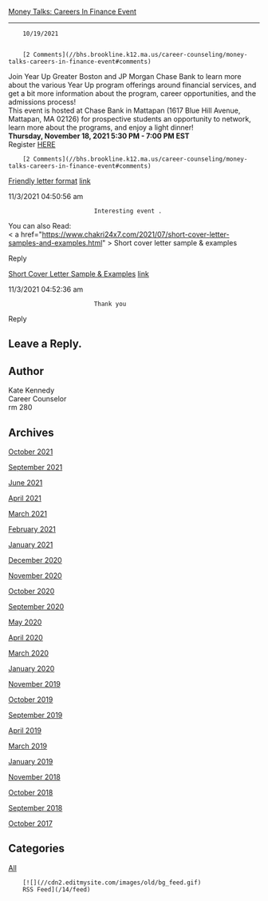 [Money Talks: Careers In Finance Event](//bhs.brookline.k12.ma.us/career-counseling/money-talks-careers-in-finance-event)

			
------------------------------------------------------------------------------------------------------------------------------

		10/19/2021
	

		[2 Comments](//bhs.brookline.k12.ma.us/career-counseling/money-talks-careers-in-finance-event#comments)
	

Join Year Up Greater Boston and JP Morgan Chase Bank to learn more about the various Year Up program offerings around financial services, and get a bit more information about the program, career opportunities, and the admissions process!  
This event is hosted at Chase Bank in Mattapan (1617 Blue Hill Avenue, Mattapan, MA 02126) for prospective students an opportunity to network, learn more about the programs, and enjoy a light dinner!  
**Thursday, November 18, 2021 5:30 PM - 7:00 PM EST**  
Register [HERE](https://yearupexperience.secure.force.com/events/targetX_eventsb__events#/esr?eid=a125d00001DMIbrAAH)

		[2 Comments](//bhs.brookline.k12.ma.us/career-counseling/money-talks-careers-in-finance-event#comments)
	

[Friendly letter format](https://www.chakri24x7.com/2021/07/Professional-and-friendly-letter-format.html)
							[link](https://www.chakri24x7.com/2021/07/Professional-and-friendly-letter-format.html)
						

11/3/2021 04:50:56 am

							Interesting event .  
 You can also Read:  
< a href="https://www.chakri24x7.com/2021/07/short-cover-letter-samples-and-examples.html" > Short cover letter sample  & examples </a>
					

Reply
									

[Short Cover Letter Sample & Examples](https://www.chakri24x7.com/2021/07/short-cover-letter-samples-and-examples.html)
							[link](https://www.chakri24x7.com/2021/07/short-cover-letter-samples-and-examples.html)
						

11/3/2021 04:52:36 am

							Thank you 
					

Reply
									

  
  
  

Leave a Reply.
--------------

Author
------

Kate Kennedy  
Career Counselor  
​rm 280

Archives
--------

[October 2021](/career-counseling/archives/10-2021)
		  
[September 2021](/career-counseling/archives/09-2021)
		  
[June 2021](/career-counseling/archives/06-2021)
		  
[April 2021](/career-counseling/archives/04-2021)
		  
[March 2021](/career-counseling/archives/03-2021)
		  
[February 2021](/career-counseling/archives/02-2021)
		  
[January 2021](/career-counseling/archives/01-2021)
		  
[December 2020](/career-counseling/archives/12-2020)
		  
[November 2020](/career-counseling/archives/11-2020)
		  
[October 2020](/career-counseling/archives/10-2020)
		  
[September 2020](/career-counseling/archives/09-2020)
		  
[May 2020](/career-counseling/archives/05-2020)
		  
[April 2020](/career-counseling/archives/04-2020)
		  
[March 2020](/career-counseling/archives/03-2020)
		  
[January 2020](/career-counseling/archives/01-2020)
		  
[November 2019](/career-counseling/archives/11-2019)
		  
[October 2019](/career-counseling/archives/10-2019)
		  
[September 2019](/career-counseling/archives/09-2019)
		  
[April 2019](/career-counseling/archives/04-2019)
		  
[March 2019](/career-counseling/archives/03-2019)
		  
[January 2019](/career-counseling/archives/01-2019)
		  
[November 2018](/career-counseling/archives/11-2018)
		  
[October 2018](/career-counseling/archives/10-2018)
		  
[September 2018](/career-counseling/archives/09-2018)
		  
[October 2017](/career-counseling/archives/10-2017)
		  

Categories
----------

[All](/career-counseling/category/all)
	  

	
		[![](//cdn2.editmysite.com/images/old/bg_feed.gif)
		RSS Feed](/14/feed)